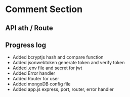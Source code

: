 # Comment Section 

## API ath / Route


## Progress log
- Added bcryptjs hash and compare function
- Added jsonwebtoken generate token and verify token
- Added .env file and secret for jwt
- Added Error handler
- Added Router for user
- Added mongoDB config file
- Added app.js express, port, router, error handler
